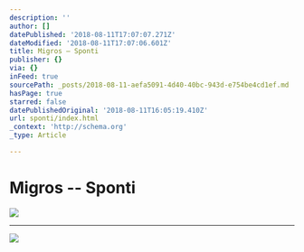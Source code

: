 ```yaml
---
description: ''
author: []
datePublished: '2018-08-11T17:07:07.271Z'
dateModified: '2018-08-11T17:07:06.601Z'
title: Migros – Sponti
publisher: {}
via: {}
inFeed: true
sourcePath: _posts/2018-08-11-aefa5091-4d40-40bc-943d-e754be4cd1ef.md
hasPage: true
starred: false
datePublishedOriginal: '2018-08-11T16:05:19.410Z'
url: sponti/index.html
_context: 'http://schema.org'
_type: Article

---
```

# Migros -- Sponti
![](https://the-grid-user-content.s3-us-west-2.amazonaws.com/2d02a5f6-412e-4335-86d7-1f4c62189621.png)

---

![](https://s3-us-west-2.amazonaws.com/the-grid-img/p/15b64aafdbeef19db7c326ad1b0224cf9805eb99.png)